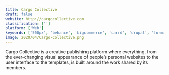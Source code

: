 ```yaml
---
title: Cargo Collective
draft: false 
website: http://cargocollective.com
classification: ['']
platform: ['Web']
keywords: ['500px', 'behance', 'bigcommerce', 'carrd', 'drupal', 'format', 'ghost', 'grav', 'gridify.me', 'layers', 'pixpa', 'prestashop', 'thirty_bees', 'wordpress', 'worka', 'about.me']
image: 2020/04/Cargo-Collective.png
---
```

Cargo Collective is a creative publishing platform where everything, from the ever-changing visual appearance of people’s personal websites to the user interface to the templates, is built around the work shared by its members.